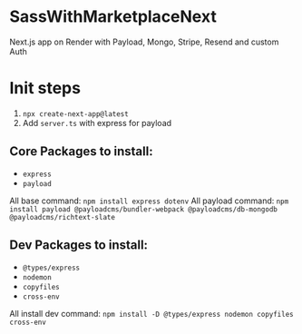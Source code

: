 # SassWithMarketplaceNext
Next.js app on Render with Payload, Mongo, Stripe, Resend and custom Auth

# Init steps

1. `npx create-next-app@latest`
2. Add `server.ts` with express for payload

## Core Packages to install:
- `express`
- `payload`

All base command: `npm install express dotenv`
All payload command: `npm install payload @payloadcms/bundler-webpack @payloadcms/db-mongodb @payloadcms/richtext-slate`

## Dev Packages to install:
- `@types/express`
- `nodemon`
- `copyfiles`
- `cross-env`

All install dev command: `npm install -D @types/express nodemon copyfiles cross-env`
